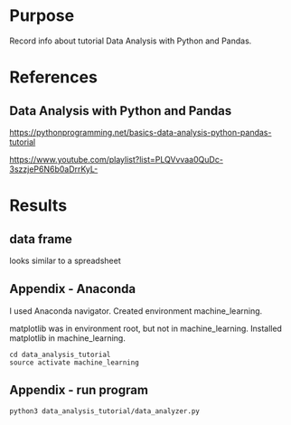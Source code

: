 # Purpose
Record info about tutorial Data Analysis with Python and Pandas.

# References

## Data Analysis with Python and Pandas
https://pythonprogramming.net/basics-data-analysis-python-pandas-tutorial

https://www.youtube.com/playlist?list=PLQVvvaa0QuDc-3szzjeP6N6b0aDrrKyL-

# Results

## data frame
looks similar to a spreadsheet

## Appendix - Anaconda
I used Anaconda navigator. Created environment machine_learning.

matplotlib was in environment root, but not in machine_learning.
Installed matplotlib in machine_learning.

    cd data_analysis_tutorial
    source activate machine_learning

## Appendix - run program

    python3 data_analysis_tutorial/data_analyzer.py
